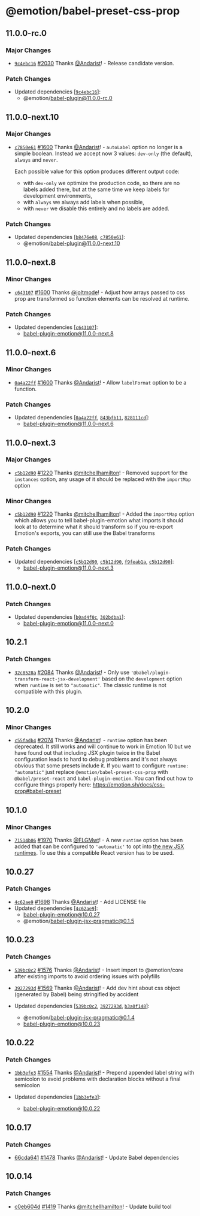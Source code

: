 # @emotion/babel-preset-css-prop

## 11.0.0-rc.0

### Major Changes

- [`9c4ebc16`](https://github.com/emotion-js/emotion/commit/9c4ebc160471097c5d04fb92dba3ed0df870bb63) [#2030](https://github.com/emotion-js/emotion/pull/2030) Thanks [@Andarist](https://github.com/Andarist)! - Release candidate version.

### Patch Changes

- Updated dependencies [[`9c4ebc16`](https://github.com/emotion-js/emotion/commit/9c4ebc160471097c5d04fb92dba3ed0df870bb63)]:
  - @emotion/babel-plugin@11.0.0-rc.0

## 11.0.0-next.10

### Major Changes

- [`c7850e61`](https://github.com/emotion-js/emotion/commit/c7850e61211d6aa26a3388399889a6072ee2f1fe) [#1600](https://github.com/emotion-js/emotion/pull/1600) Thanks [@Andarist](https://github.com/Andarist)! - `autoLabel` option no longer is a simple boolean. Instead we accept now 3 values: `dev-only` (the default), `always` and `never`.

  Each possible value for this option produces different output code:

  - with `dev-only` we optimize the production code, so there are no labels added there, but at the same time we keep labels for development environments,
  - with `always` we always add labels when possible,
  - with `never` we disable this entirely and no labels are added.

### Patch Changes

- Updated dependencies [[`b8476e08`](https://github.com/emotion-js/emotion/commit/b8476e08af4a2e8de94a112cb0daf6e8e4d56fe1), [`c7850e61`](https://github.com/emotion-js/emotion/commit/c7850e61211d6aa26a3388399889a6072ee2f1fe)]:
  - @emotion/babel-plugin@11.0.0-next.10

## 11.0.0-next.8

### Minor Changes

- [`c643107`](https://github.com/emotion-js/emotion/commit/c6431074cf52a4bb64587c86ce5d42fe2d49230b) [#1600](https://github.com/emotion-js/emotion/pull/1600) Thanks [@joltmode](https://github.com/joltmode)! - Adjust how arrays passed to css prop are transformed so function elements can be resolved at runtime.

### Patch Changes

- Updated dependencies [[`c643107`](https://github.com/emotion-js/emotion/commit/c6431074cf52a4bb64587c86ce5d42fe2d49230b)]:
  - babel-plugin-emotion@11.0.0-next.8

## 11.0.0-next.6

### Minor Changes

- [`0a4a22ff`](https://github.com/emotion-js/emotion/commit/0a4a22ffcfaa49d09a88856ef2d51e0d53e31b6d) [#1600](https://github.com/emotion-js/emotion/pull/1600) Thanks [@Andarist](https://github.com/Andarist)! - Allow `labelFormat` option to be a function.

### Patch Changes

- Updated dependencies [[`0a4a22ff`](https://github.com/emotion-js/emotion/commit/0a4a22ffcfaa49d09a88856ef2d51e0d53e31b6d), [`843bfb11`](https://github.com/emotion-js/emotion/commit/843bfb1153ee0dbe33d005fdd5c5be185daa5c41), [`828111cd`](https://github.com/emotion-js/emotion/commit/828111cd32d3fe8c984231201e518d1b6000bffd)]:
  - babel-plugin-emotion@11.0.0-next.6

## 11.0.0-next.3

### Major Changes

- [`c5b12d90`](https://github.com/emotion-js/emotion/commit/c5b12d90316477e95ce3680a3c745cde328a14c1) [#1220](https://github.com/emotion-js/emotion/pull/1220) Thanks [@mitchellhamilton](https://github.com/mitchellhamilton)! - Removed support for the `instances` option, any usage of it should be replaced with the `importMap` option

### Minor Changes

- [`c5b12d90`](https://github.com/emotion-js/emotion/commit/c5b12d90316477e95ce3680a3c745cde328a14c1) [#1220](https://github.com/emotion-js/emotion/pull/1220) Thanks [@mitchellhamilton](https://github.com/mitchellhamilton)! - Added the `importMap` option which allows you to tell babel-plugin-emotion what imports it should look at to determine what it should transform so if you re-export Emotion's exports, you can still use the Babel transforms

### Patch Changes

- Updated dependencies [[`c5b12d90`](https://github.com/emotion-js/emotion/commit/c5b12d90316477e95ce3680a3c745cde328a14c1), [`c5b12d90`](https://github.com/emotion-js/emotion/commit/c5b12d90316477e95ce3680a3c745cde328a14c1), [`f9feab1a`](https://github.com/emotion-js/emotion/commit/f9feab1a5d1ca88e53c3f7a063be5d5871cc93e8), [`c5b12d90`](https://github.com/emotion-js/emotion/commit/c5b12d90316477e95ce3680a3c745cde328a14c1)]:
  - babel-plugin-emotion@11.0.0-next.3

## 11.0.0-next.0

### Patch Changes

- Updated dependencies [[`b0ad4f0c`](https://github.com/emotion-js/emotion/commit/b0ad4f0c628813a42c4637857be9a969429db6f0), [`302bdba1`](https://github.com/emotion-js/emotion/commit/302bdba1a6b793484c09edeb668815c5e31ea555)]:
  - babel-plugin-emotion@11.0.0-next.0

## 10.2.1

### Patch Changes

- [`32c8528a`](https://github.com/emotion-js/emotion/commit/32c8528a63153acd05f3da1d627d8617758e8033) [#2084](https://github.com/emotion-js/emotion/pull/2084) Thanks [@Andarist](https://github.com/Andarist)! - Only use `'@babel/plugin-transform-react-jsx-development'` based on the `development` option when `runtime` is set to `"automatic"`. The classic runtime is not compatible with this plugin.

## 10.2.0

### Minor Changes

- [`c55fadb4`](https://github.com/emotion-js/emotion/commit/c55fadb4c90f86e3c7837b4b3a5902f0e90a4f19) [#2074](https://github.com/emotion-js/emotion/pull/2074) Thanks [@Andarist](https://github.com/Andarist)! - `runtime` option has been deprecated. It still works and will continue to work in Emotion 10 but we have found out that including JSX plugin twice in the Babel configuration leads to hard to debug problems and it's not always obvious that some presets include it. If you want to configure `runtime: "automatic"` just replace `@emotion/babel-preset-css-prop` with `@babel/preset-react` and `babel-plugin-emotion`. You can find out how to configure things properly here: https://emotion.sh/docs/css-prop#babel-preset

## 10.1.0

### Minor Changes

- [`71514b06`](https://github.com/emotion-js/emotion/commit/71514b06fe172517168f98321499f05e74388de6) [#1970](https://github.com/emotion-js/emotion/pull/1970) Thanks [@FLGMwt](https://github.com/FLGMwt)! - A new `runtime` option has been added that can be configured to `'automatic'` to opt into [the new JSX runtimes](https://reactjs.org/blog/2020/09/22/introducing-the-new-jsx-transform.html). To use this a compatible React version has to be used.

## 10.0.27

### Patch Changes

- [`4c62ae9`](https://github.com/emotion-js/emotion/commit/4c62ae9447959d438928e1a26f76f1487983c968) [#1698](https://github.com/emotion-js/emotion/pull/1698) Thanks [@Andarist](https://github.com/Andarist)! - Add LICENSE file
- Updated dependencies [[`4c62ae9`](https://github.com/emotion-js/emotion/commit/4c62ae9447959d438928e1a26f76f1487983c968)]:
  - babel-plugin-emotion@10.0.27
  - @emotion/babel-plugin-jsx-pragmatic@0.1.5

## 10.0.23

### Patch Changes

- [`539bc0c2`](https://github.com/emotion-js/emotion/commit/539bc0c2acf164b6c31f5df55f05db35932af100) [#1576](https://github.com/emotion-js/emotion/pull/1576) Thanks [@Andarist](https://github.com/Andarist)! - Insert import to @emotion/core after existing imports to avoid ordering issues with polyfills

* [`3927293d`](https://github.com/emotion-js/emotion/commit/3927293d0b9d96b4a7c00196e8430728759b1161) [#1569](https://github.com/emotion-js/emotion/pull/1569) Thanks [@Andarist](https://github.com/Andarist)! - Add dev hint about css object (generated by Babel) being stringified by accident

* Updated dependencies [[`539bc0c2`](https://github.com/emotion-js/emotion/commit/539bc0c2acf164b6c31f5df55f05db35932af100), [`3927293d`](https://github.com/emotion-js/emotion/commit/3927293d0b9d96b4a7c00196e8430728759b1161), [`b3a0f148`](https://github.com/emotion-js/emotion/commit/b3a0f1484f2efcc78b447639ff2e0bc0f29915ae)]:
  - @emotion/babel-plugin-jsx-pragmatic@0.1.4
  - babel-plugin-emotion@10.0.23

## 10.0.22

### Patch Changes

- [`1bb3efe3`](https://github.com/emotion-js/emotion/commit/1bb3efe399ddf0f3332187f3c751fbba9326d02c) [#1554](https://github.com/emotion-js/emotion/pull/1554) Thanks [@Andarist](https://github.com/Andarist)! - Prepend appended label string with semicolon to avoid problems with declaration blocks without a final semicolon

- Updated dependencies [[`1bb3efe3`](https://github.com/emotion-js/emotion/commit/1bb3efe399ddf0f3332187f3c751fbba9326d02c)]:
  - babel-plugin-emotion@10.0.22

## 10.0.17

### Patch Changes

- [66cda641](https://github.com/emotion-js/emotion/commit/66cda64128631790b81e3c9df273a972358ea593) [#1478](https://github.com/emotion-js/emotion/pull/1478) Thanks [@Andarist](https://github.com/Andarist)! - Update Babel dependencies

## 10.0.14

### Patch Changes

- [c0eb604d](https://github.com/emotion-js/emotion/commit/c0eb604d) [#1419](https://github.com/emotion-js/emotion/pull/1419) Thanks [@mitchellhamilton](https://github.com/mitchellhamilton)! - Update build tool
